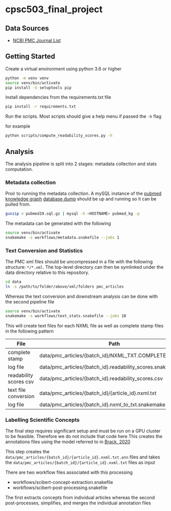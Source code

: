 # cpsc503_final_project

## Data Sources

- [NCBI PMC Journal List](https://www.ncbi.nlm.nih.gov/pmc/journals/?format=csv)

## Getting Started

Create a virtual environment using python 3.6 or higher

```bash
python -m venv venv
source venv/bin/activate
pip install -U setuptools pip
```

Install dependencies from the requirements.txt file

```bash
pip install -r requirements.txt
```

Run the scripts. Most scripts should give a help menu if passed the `-h` flag

for example

```bash
python scripts/compute_readability_scores.py -h
```

## Analysis

The analysis pipeline is split into 2 stages: metadata collection and stats computation.

### Metadata collection

Proir to running the metadata collection. A mySQL instance of the [pubmed knowledge graph](https://www.nature.com/articles/s41597-020-0543-2#Sec11)
[database dump](http://er.tacc.utexas.edu/datasets/ped) should be up and running so it can
be pulled from.

```bash
gunzip < pubmed19.sql.gz | mysql -h <HOSTNAME> pubmed_kg -p
```

The metadata can be generated with the following

```bash
source venv/bin/activate
snakemake -s workflows/metadata.snakefile --jobs 1
```

### Text Conversion and Statistics

The PMC xml files should be uncompressed in a file with the following structure: `*/*.xml`. The
top-level directory can then be symlinked under the data directory relative to this repository.

```bash
cd data
ln -s /path/to/folder/above/xml/folders pmc_articles
```

Whereas the text conversion and downstream analysis can be done with the second pipeline file

```bash
source venv/bin/activate
snakemake -s workflows/text_stats.snakefile --jobs 10
```

This will create text files for each NXML file as well as complete stamp files in the
following pattern

| File                   | Path                                                          |
| ---------------------- | ------------------------------------------------------------- |
| complete stamp         | data/pmc_articles/{batch_id}/NXML_TXT.COMPLETE                |
| log file               | data/pmc_articles/{batch_id}.readability_scores.snakemake.txt |
| readability scores csv | data/pmc_articles/{batch_id}.readability_scores.csv           |
| text file conversion   | data/pmc_articles/{batch_id}/{article_id}.nxml.txt            |
| log file               | data/pmc_articles/{batch_id}.nxml_to_txt.snakemake.txt        |

### Labelling Scientific Concepts

The final step requires significant setup and must be run on a GPU cluster to be feasible. Therefore
we do not include that code here This creates the annotations files using the model referred to in
[Brack, 2020](https://link.springer.com/chapter/10.1007/978-3-030-45439-5_17)

This step creates the `data/pmc_articles/{batch_id}/{article_id}.nxml.txt.ann` files and takes the
`data/pmc_articles/{batch_id}/{article_id}.nxml.txt` files as input

There are two workflow files associated with this processing

- workflows/scibert-concept-extraction.snakefile
- workflows/scibert-post-processing.snakefile

The first extracts concepts from individual articles whereas the second post-processes, simplifies,
and merges the individual annotation files

